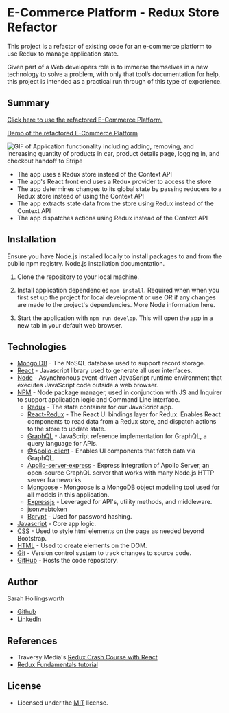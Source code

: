 # E-Commerce Platform - Redux Store Refactor
This project is a refactor of existing code for an e-commerce platform to use Redux to manage application state.

Given part of a Web developers role is to immerse themselves in a new technology to solve a problem, with only that tool’s documentation for help, this project is intended as a practical run through of this type of experience.

## Summary
[Click here to use the refactored E-Commerce Platform.](https://redux-store-211115.herokuapp.com/)

[Demo of the refactored E-Commerce Platform](https://watch.screencastify.com/v/5HRax4dZ7uFAeuBVJTzp)

![GIF of Application functionality including adding, removing, and increasing quantity of products in car, product details page, logging in, and checkout handoff to Stripe](./images/shop-shop_demo.gif)

* The app uses a Redux store instead of the Context API
* The app's React front end uses a Redux provider to access the store
* The app determines changes to its global state by passing reducers to a Redux store instead of using the Context API
* The app extracts state data from the store using Redux instead of the Context API
* The app dispatches actions using Redux instead of the Context API

## Installation
Ensure you have Node.js installed locally to install packages to and from the public npm registry. Node.js installation documentation.

1. Clone the repository to your local machine.

2. Install application dependencies `npm install`.
Required when when you first set up the project for local development or use OR if any changes are made to the project's dependencies. More Node information here.

3. Start the application with `npm run develop`. This will open the app in a new tab in your default web browser. 

## Technologies
* [Mongo DB](https://www.mongodb.com/) - The NoSQL database used to support record storage.
* [React](https://reactjs.org/) - Javascript library used to generate all user interfaces.
* [Node](https://nodejs.org/en/) - Asynchronous event-driven JavaScript runtime environment that executes JavaScript code outside a web browser.
* [NPM](https://www.npmjs.com/) - Node package manager, used in conjunction with JS and Inquirer to support application logic and Command Line interface.
  * [Redux](https://www.npmjs.com/package/redux) - The state container for our JavaScript app.
  * [React-Redux](https://www.npmjs.com/package/react-redux) - The React UI bindings layer for Redux. Enables React components to read data from a Redux store, and dispatch actions to the store to update state.
  * [GraphQL](https://www.npmjs.com/package/graphql) - JavaScript reference implementation for GraphQL, a query language for APIs.
  * [@Apollo-client](https://www.npmjs.com/package/@apollo/client) - Enables UI components that fetch data via GraphQL.
  * [Apollo-server-express](https://www.npmjs.com/package/apollo-server-express) - Express integration of Apollo Server, an open-source GraphQL server that works with many Node.js HTTP server frameworks.
  * [Mongoose](https://www.npmjs.com/package/mongoose) - Mongoose is a MongoDB object modeling tool used for all models in this application.
  * [Expressjs](https://expressjs.com/) - Leveraged for API's, utility methods, and middleware.
  * [jsonwebtoken](https://www.npmjs.com/package/jsonwebtoken)
  * [Bcrypt](https://www.npmjs.com/package/bcrypt) - Used for password hashing.
* [Javascript](https://developer.mozilla.org/en-US/docs/Web/javascript) - Core app logic.
* [CSS](https://devdocs.io/css/) - Used to style html elements on the page as needed beyond Bootstrap.
* [HTML](https://developer.mozilla.org/en-US/docs/Web/HTML) - Used to create elements on the DOM.
* [Git](https://git-scm.com/doc) - Version control system to track changes to source code.
* [GitHub](https://docs.github.com/en) - Hosts the code repository.

## Author
Sarah Hollingsworth
* [Github](https://github.com/sahhollingsworth)
* [LinkedIn](https://www.linkedin.com/in/sarahhollingsworth/)

## References
* Traversy Media's [Redux Crash Course with React](https://www.youtube.com/watch?v=93p3LxR9xfM)
* [Redux Fundamentals tutorial](https://redux.js.org/tutorials/fundamentals/part-1-overview)

## License
* Licensed under the [MIT](https://opensource.org/licenses/MIT) license.